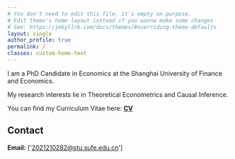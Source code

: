 ```yaml
---
# You don't need to edit this file, it's empty on purpose.
# Edit theme's home layout instead if you wanna make some changes
# See: https://jekyllrb.com/docs/themes/#overriding-theme-defaults
layout: single
author_profile: true
permalink: /
classes: custom-home-text
---
```


I am a PhD Candidate in Economics at the Shanghai University of Finance and Economics. <br>

My research interests lie in Theoretical Econometrics and Causal Inference. <br>

You can find my Curriculum Vitae here: **[CV](/cv.pdf)**

## Contact

**Email:** ['2021210282@stu.sufe.edu.cn']

